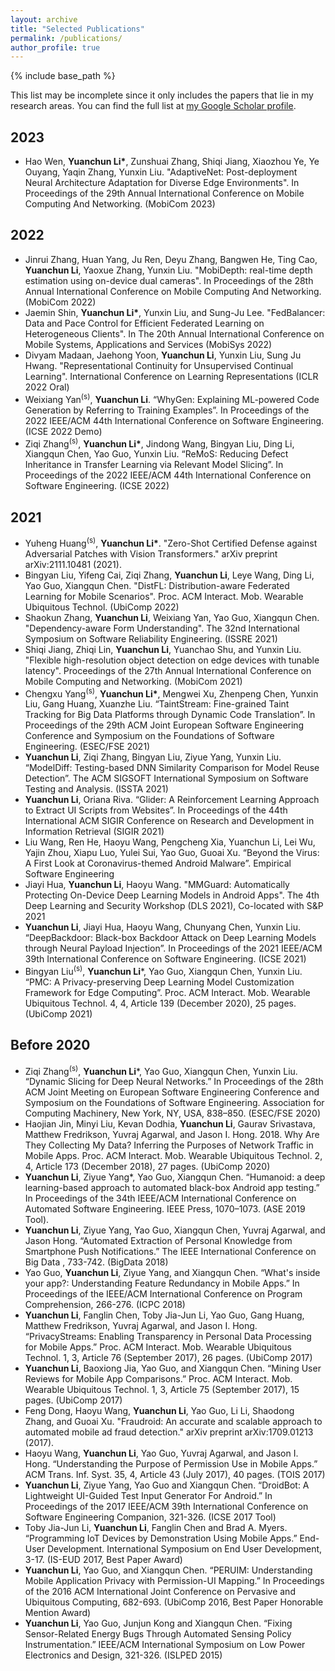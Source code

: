 ```yaml
---
layout: archive
title: "Selected Publications"
permalink: /publications/
author_profile: true
---
```


{% include base_path %}

This list may be incomplete since it only includes the papers that lie in my research areas. You can find the full list at <a href="{{author.googlescholar}}">my Google Scholar profile</a>.

<!-- (* indicates co-primary and/or corresponding author. <sup>(s)</sup> represents the students/interns advised by me.) -->

## 2023

<a name="MobiCom23"></a>
-   Hao Wen, **Yuanchun Li\***, Zunshuai Zhang, Shiqi Jiang, Xiaozhou Ye, Ye Ouyang, Yaqin Zhang, Yunxin Liu. "AdaptiveNet: Post-deployment Neural Architecture Adaptation for Diverse Edge Environments". In Proceedings of the 29th Annual International Conference on Mobile Computing And Networking. (MobiCom 2023)

## 2022

<a name="MobiCom22"></a>
-   Jinrui Zhang, Huan Yang, Ju Ren, Deyu Zhang, Bangwen He, Ting Cao, **Yuanchun Li**, Yaoxue Zhang, Yunxin Liu. "MobiDepth: real-time depth estimation using on-device dual cameras". In Proceedings of the 28th Annual International Conference on Mobile Computing And Networking. (MobiCom 2022)
<a name="MobiSys22"></a>
-   Jaemin Shin, **Yuanchun Li\***, Yunxin Liu, and Sung-Ju Lee. "FedBalancer: Data and Pace Control for Efficient Federated Learning on Heterogeneous Clients". In The 20th Annual International Conference on Mobile Systems, Applications and Services (MobiSys 2022)
<a name="ICLR22"></a>
-   Divyam Madaan, Jaehong Yoon, **Yuanchun Li**, Yunxin Liu, Sung Ju Hwang. "Representational Continuity for Unsupervised Continual Learning". International Conference on Learning Representations (ICLR 2022 Oral)
<a name="ICSE22d"></a>
-   Weixiang Yan<sup>(s)</sup>, **Yuanchun Li**. “WhyGen: Explaining ML-powered Code Generation by Referring to Training Examples”. In Proceedings of the 2022 IEEE/ACM 44th International Conference on Software Engineering. (ICSE 2022 Demo)
<a name="ICSE22"></a>
-   Ziqi Zhang<sup>(s)</sup>, **Yuanchun Li\***, Jindong Wang, Bingyan Liu, Ding Li, Xiangqun Chen, Yao Guo, Yunxin Liu. “ReMoS: Reducing Defect Inheritance in Transfer Learning via Relevant Model Slicing”. In Proceedings of the 2022 IEEE/ACM 44th International Conference on Software Engineering. (ICSE 2022)

## 2021

<a name="Arxiv21"></a>
-   Yuheng Huang<sup>(s)</sup>, **Yuanchun Li\***. "Zero-Shot Certified Defense against Adversarial Patches with Vision Transformers." arXiv preprint arXiv:2111.10481 (2021). 
<a name="UbiComp22"></a>
-   Bingyan Liu, Yifeng Cai, Ziqi Zhang, **Yuanchun Li**, Leye Wang, Ding Li, Yao Guo, Xiangqun Chen. "DistFL: Distribution-aware Federated Learning for Mobile Scenarios". Proc. ACM Interact. Mob. Wearable Ubiquitous Technol. (UbiComp 2022)
<a name="ISSRE21"></a>
-   Shaokun Zhang, **Yuanchun Li**, Weixiang Yan, Yao Guo, Xiangqun Chen. "Dependency-aware Form Understanding". The 32nd International Symposium on Software Reliability Engineering. (ISSRE 2021)
<a name="MobiCom21"></a>
-   Shiqi Jiang, Zhiqi Lin, **Yuanchun Li**, Yuanchao Shu, and Yunxin Liu. "Flexible high-resolution object detection on edge devices with tunable latency". Proceedings of the 27th Annual International Conference on Mobile Computing and Networking. (MobiCom 2021)
<a name="FSE21"></a>
-   Chengxu Yang<sup>(s)</sup>, **Yuanchun Li\***, Mengwei Xu, Zhenpeng Chen, Yunxin Liu, Gang Huang, Xuanzhe Liu. “TaintStream: Fine-grained Taint Tracking for Big Data Platforms through Dynamic Code Translation”. In Proceedings of the 29th ACM Joint European Software Engineering Conference and Symposium on the Foundations of Software Engineering. (ESEC/FSE 2021)
<a name="ISSTA21"></a>
-   **Yuanchun Li**, Ziqi Zhang, Bingyan Liu, Ziyue Yang, Yunxin Liu. “ModelDiff: Testing-based DNN Similarity Comparison for Model Reuse Detection”. The ACM SIGSOFT International Symposium on Software Testing and Analysis. (ISSTA 2021)
<a name="SIGIR21"></a>
-   **Yuanchun Li**, Oriana Riva. “Glider: A Reinforcement Learning Approach to Extract UI Scripts from Websites”. In Proceedings of the 44th International ACM SIGIR Conference on Research and Development in Information Retrieval (SIGIR 2021)
<a name="EMSE21"></a>
-   Liu Wang, Ren He, Haoyu Wang, Pengcheng Xia, Yuanchun Li, Lei Wu, Yajin Zhou, Xiapu Luo, Yulei Sui, Yao Guo, Guoai Xu. “Beyond the Virus: A First Look at Coronavirus-themed Android Malware”. Empirical Software Engineering
<a name="DLS21"></a>
-   Jiayi Hua, **Yuanchun Li**, Haoyu Wang. "MMGuard: Automatically Protecting On-Device Deep Learning Models in Android Apps". The 4th Deep Learning and Security Workshop (DLS 2021), Co-located with S&P 2021
<a name="EMSE21"></a>
- 	**Yuanchun Li**, Jiayi Hua, Haoyu Wang, Chunyang Chen, Yunxin Liu. “DeepBackdoor: Black-box Backdoor Attack on Deep Learning Models through Neural Payload Injection”. In Proceedings of the 2021 IEEE/ACM 39th International Conference on Software Engineering. (ICSE 2021)
<a name="UbiComp21"></a>
- 	Bingyan Liu<sup>(s)</sup>, **Yuanchun Li***, Yao Guo, Xiangqun Chen, Yunxin Liu. “PMC: A Privacy-preserving Deep Learning Model Customization Framework for Edge Computing”. Proc. ACM Interact. Mob. Wearable Ubiquitous Technol. 4, 4, Article 139 (December 2020), 25 pages. (UbiComp 2021)

## Before 2020

<a name="FSE20"></a>
- 	Ziqi Zhang<sup>(s)</sup>, **Yuanchun Li***, Yao Guo, Xiangqun Chen, Yunxin Liu. “Dynamic Slicing for Deep Neural Networks.” In Proceedings of the 28th ACM Joint Meeting on European Software Engineering Conference and Symposium on the Foundations of Software Engineering. Association for Computing Machinery, New York, NY, USA, 838–850. (ESEC/FSE 2020)
<a name="UbiComp20"></a>
- 	Haojian Jin, Minyi Liu, Kevan Dodhia, **Yuanchun Li**, Gaurav Srivastava, Matthew Fredrikson, Yuvraj Agarwal, and Jason I. Hong. 2018. Why Are They Collecting My Data? Inferring the Purposes of Network Traffic in Mobile Apps. Proc. ACM Interact. Mob. Wearable Ubiquitous Technol. 2, 4, Article 173 (December 2018), 27 pages. (UbiComp 2020)
<a name="ASE19"></a>
- 	**Yuanchun Li**, Ziyue Yang*, Yao Guo, Xiangqun Chen. “Humanoid: a deep learning-based approach to automated black-box Android app testing.” In Proceedings of the 34th IEEE/ACM International Conference on Automated Software Engineering. IEEE Press, 1070–1073. (ASE 2019 Tool).
<a name="BigData18"></a>
- 	**Yuanchun Li**, Ziyue Yang, Yao Guo, Xiangqun Chen, Yuvraj Agarwal, and Jason Hong. “Automated Extraction of Personal Knowledge from Smartphone Push Notifications.” The IEEE International Conference on Big Data , 733-742. (BigData 2018)
<a name="ICPC18"></a>
- 	Yao Guo, **Yuanchun Li**, Ziyue Yang, and Xiangqun Chen. “What's inside your app?: Understanding Feature Redundancy in Mobile Apps.” In Proceedings of the IEEE/ACM International Conference on Program Comprehension, 266-276. (ICPC 2018)
<a name="UbiComp17a"></a>
- 	**Yuanchun Li**, Fanglin Chen, Toby Jia-Jun Li, Yao Guo, Gang Huang, Matthew Fredrikson, Yuvraj Agarwal, and Jason I. Hong. “PrivacyStreams: Enabling Transparency in Personal Data Processing for Mobile Apps.” Proc. ACM Interact. Mob. Wearable Ubiquitous Technol. 1, 3, Article 76 (September 2017), 26 pages. (UbiComp 2017)
<a name="UbiComp17b"></a>
- 	**Yuanchun Li**, Baoxiong Jia, Yao Guo, and Xiangqun Chen. “Mining User Reviews for Mobile App Comparisons.” Proc. ACM Interact. Mob. Wearable Ubiquitous Technol. 1, 3, Article 75 (September 2017), 15 pages. (UbiComp 2017)
<a name="Arxiv17"></a>
-  Feng Dong, Haoyu Wang, **Yuanchun Li**, Yao Guo, Li Li, Shaodong Zhang, and Guoai Xu. "Fraudroid: An accurate and scalable approach to automated mobile ad fraud detection." arXiv preprint arXiv:1709.01213 (2017).
<a name="TOIS17"></a>
- 	Haoyu Wang, **Yuanchun Li**, Yao Guo, Yuvraj Agarwal, and Jason I. Hong. “Understanding the Purpose of Permission Use in Mobile Apps.” ACM Trans. Inf. Syst. 35, 4, Article 43 (July 2017), 40 pages. (TOIS 2017)
<a name="ICSE17"></a>
- 	**Yuanchun Li**, Ziyue Yang, Yao Guo and Xiangqun Chen. “DroidBot: A Lightweight UI-Guided Test Input Generator For Android.” In Proceedings of the 2017 IEEE/ACM 39th International Conference on Software Engineering Companion, 321-326. (ICSE 2017 Tool)
<a name="ISEUD17"></a>
- 	Toby Jia-Jun Li, **Yuanchun Li**, Fanglin Chen and Brad A. Myers. “Programming IoT Devices by Demonstration Using Mobile Apps.” End-User Development. International Symposium on End User Development, 3-17. (IS-EUD 2017, Best Paper Award)
<a name="UbiComp16"></a>
- 	**Yuanchun Li**, Yao Guo, and Xiangqun Chen. “PERUIM: Understanding Mobile Application Privacy with Permission-UI Mapping.” In Proceedings of the 2016 ACM International Joint Conference on Pervasive and Ubiquitous Computing, 682-693. (UbiComp 2016, Best Paper Honorable Mention Award)
<a name="ISLPED15"></a>
- 	**Yuanchun Li**, Yao Guo, Junjun Kong and Xiangqun Chen. “Fixing Sensor-Related Energy Bugs Through Automated Sensing Policy Instrumentation.” IEEE/ACM International Symposium on Low Power Electronics and Design, 321-326. (ISLPED 2015)
